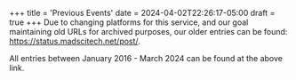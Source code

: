 +++
title = 'Previous Events'
date = 2024-04-02T22:26:17-05:00
draft = true
+++
Due to changing platforms for this service, and our goal maintaining old URLs for archived purposes, our older entries can be found: https://status.madscitech.net/post/.

All entries between January 2016 - March 2024 can be found at the above link.